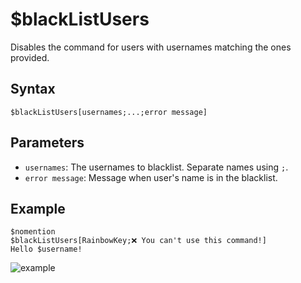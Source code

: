 # $blackListUsers
Disables the command for users with usernames matching the ones provided.
## Syntax
```
$blackListUsers[usernames;...;error message]
```
## Parameters
- `usernames`: The usernames to blacklist. Separate names using `;`.
- `error message`: Message when user's name is in the blacklist.
## Example
```
$nomention
$blackListUsers[RainbowKey;❌ You can't use this command!]
Hello $username!
```
![example](https://user-images.githubusercontent.com/113303649/211997181-4ad65536-9b54-4f15-bd1f-07eb0df92686.png)
